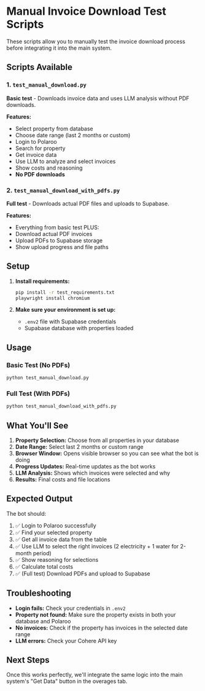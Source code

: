 # Manual Invoice Download Test Scripts

These scripts allow you to manually test the invoice download process before integrating it into the main system.

## Scripts Available

### 1. `test_manual_download.py`
**Basic test** - Downloads invoice data and uses LLM analysis without PDF downloads.

**Features:**
- Select property from database
- Choose date range (last 2 months or custom)
- Login to Polaroo
- Search for property
- Get invoice data
- Use LLM to analyze and select invoices
- Show costs and reasoning
- **No PDF downloads**

### 2. `test_manual_download_with_pdfs.py`
**Full test** - Downloads actual PDF files and uploads to Supabase.

**Features:**
- Everything from basic test PLUS:
- Download actual PDF invoices
- Upload PDFs to Supabase storage
- Show upload progress and file paths

## Setup

1. **Install requirements:**
   ```bash
   pip install -r test_requirements.txt
   playwright install chromium
   ```

2. **Make sure your environment is set up:**
   - `.env2` file with Supabase credentials
   - Supabase database with properties loaded

## Usage

### Basic Test (No PDFs)
```bash
python test_manual_download.py
```

### Full Test (With PDFs)
```bash
python test_manual_download_with_pdfs.py
```

## What You'll See

1. **Property Selection:** Choose from all properties in your database
2. **Date Range:** Select last 2 months or custom range
3. **Browser Window:** Opens visible browser so you can see what the bot is doing
4. **Progress Updates:** Real-time updates as the bot works
5. **LLM Analysis:** Shows which invoices were selected and why
6. **Results:** Final costs and file locations

## Expected Output

The bot should:
1. ✅ Login to Polaroo successfully
2. ✅ Find your selected property
3. ✅ Get all invoice data from the table
4. ✅ Use LLM to select the right invoices (2 electricity + 1 water for 2-month period)
5. ✅ Show reasoning for selections
6. ✅ Calculate total costs
7. ✅ (Full test) Download PDFs and upload to Supabase

## Troubleshooting

- **Login fails:** Check your credentials in `.env2`
- **Property not found:** Make sure the property exists in both your database and Polaroo
- **No invoices:** Check if the property has invoices in the selected date range
- **LLM errors:** Check your Cohere API key

## Next Steps

Once this works perfectly, we'll integrate the same logic into the main system's "Get Data" button in the overages tab.
